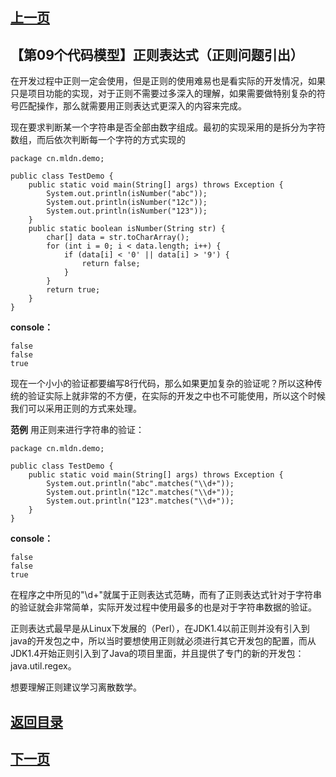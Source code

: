 ## [上一页](course63)
## 【第09个代码模型】正则表达式（正则问题引出）

在开发过程中正则一定会使用，但是正则的使用难易也是看实际的开发情况，如果只是项目功能的实现，对于正则不需要过多深入的理解，如果需要做特别复杂的符号匹配操作，那么就需要用正则表达式更深入的内容来完成。

现在要求判断某一个字符串是否全部由数字组成。最初的实现采用的是拆分为字符数组，而后依次判断每一个字符的方式实现的

	package cn.mldn.demo;
	
	public class TestDemo {
		public static void main(String[] args) throws Exception {
			System.out.println(isNumber("abc"));
			System.out.println(isNumber("12c"));
			System.out.println(isNumber("123"));
		}
		public static boolean isNumber(String str) {
			char[] data = str.toCharArray();
			for (int i = 0; i < data.length; i++) {
				if (data[i] < '0' || data[i] > '9') {
					return false;
				}
			}
			return true;
		}
	}

**console：**

	false
	false
	true

现在一个小小的验证都要编写8行代码，那么如果更加复杂的验证呢？所以这种传统的验证实际上就非常的不方便，在实际的开发之中也不可能使用，所以这个时候我们可以采用正则的方式来处理。

**范例** 用正则来进行字符串的验证：

	package cn.mldn.demo;
	
	public class TestDemo {
		public static void main(String[] args) throws Exception {
			System.out.println("abc".matches("\\d+"));
			System.out.println("12c".matches("\\d+"));
			System.out.println("123".matches("\\d+"));
		}
	}

**console：**

	false
	false
	true

在程序之中所见的"\\d+"就属于正则表达式范畴，而有了正则表达式针对于字符串的验证就会非常简单，实际开发过程中使用最多的也是对于字符串数据的验证。

正则表达式最早是从Linux下发展的（Perl），在JDK1.4以前正则并没有引入到java的开发包之中，所以当时要想使用正则就必须进行其它开发包的配置，而从JDK1.4开始正则引入到了Java的项目里面，并且提供了专门的新的开发包：java.util.regex。

想要理解正则建议学习离散数学。



## [返回目录](https://wuchengcheng110120.github.io/aliyunjava3/list)
## [下一页](course65)
